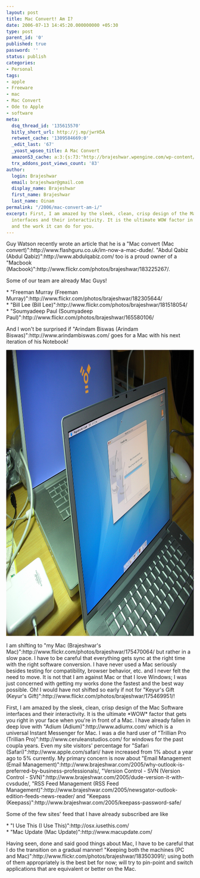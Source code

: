 ```yaml
---
layout: post
title: Mac Convert! Am I?
date: 2006-07-13 14:45:20.000000000 +05:30
type: post
parent_id: '0'
published: true
password: ''
status: publish
categories:
- Personal
tags:
- apple
- Freeware
- mac
- Mac Convert
- Ode to Apple
- software
meta:
  dsq_thread_id: '135615570'
  bitly_short_url: http://j.mp/jwrH5A
  retweet_cache: '1309584669:0'
  _edit_last: '67'
  _yoast_wpseo_title: A Mac Convert
  amazonS3_cache: a:3:{s:73:"http://brajeshwar.wpengine.com/wp-content/uploads/2006/07/macbook-pro.jpg";i:6793;s:70:"http://media.brajeshwar.com/wp-content/uploads/2006/07/macbook-pro.jpg";i:6793;s:71:"https://media.brajeshwar.com/wp-content/uploads/2006/07/macbook-pro.jpg";i:6793;}
  trx_addons_post_views_count: '83'
author:
  login: Brajeshwar
  email: brajeshwar@gmail.com
  display_name: Brajeshwar
  first_name: Brajeshwar
  last_name: Oinam
permalink: "/2006/mac-convert-am-i/"
excerpt: First, I am amazed by the sleek, clean, crisp design of the Mac Software
  interfaces and their interactivity. It is the ultimate WOW factor in design, speed
  and the work it can do for you.
---
```

<p>Guy Watson recently wrote an article that he is a "Mac convert (Mac convert)":http://www.flashguru.co.uk/im-now-a-mac-dude/. "Abdul Qabiz (Abdul Qabiz)":http://www.abdulqabiz.com/ too is a proud owner of a "Macbook (Macbook)":http://www.flickr.com/photos/brajeshwar/183225267/.</p>
<p>Some of our team are already Mac Guys!</p>
<p>* "Freeman Murray (Freeman Murray)":http://www.flickr.com/photos/brajeshwar/182305644/<br />
* "Bill Lee (Bill Lee)":http://www.flickr.com/photos/brajeshwar/181518054/<br />
* "Soumyadeep Paul (Soumyadeep Paul)":http://www.flickr.com/photos/brajeshwar/165580106/</p>
<p>And I won't be surprised if "Arindam Biswas (Arindam Biswas)":http://www.arindambiswas.com/ goes for a Mac with his next iteration of his Notebook!</p>
<p><!--more--></p>
<p><a href="http://www.flickr.com/photos/brajeshwar/sets/72157600176589151/"><img src="/static/2006/07/macbook-pro.jpg" alt="Macbook Pro Setup" width="1024" height="768" class="alignnone size-full wp-image-6793" /></a></p>
<p>I am shifting to "my Mac (Brajeshwar's Mac)":http://www.flickr.com/photos/brajeshwar/175470064/ but rather in a slow pace. I have to be careful that everything gets sync at the right time with the right software conversion. I have never used a Mac seriously besides testing for compatibility, browser behavior, etc. and I never felt the need to move. It is not that I am against Mac or that I love Windows; I was just concerned with getting my works done the fastest and the best way possible. Oh! I would have not shifted so early if not for "Keyur's Gift (Keyur's Gift)":http://www.flickr.com/photos/brajeshwar/175469951/!</p>
<p>First, I am amazed by the sleek, clean, crisp design of the Mac Software interfaces and their interactivity. It is the ultimate *WOW* factor that gets you right in your face when you're in front of a Mac. I have already fallen in deep love with "Adium (Adium)":http://www.adiumx.com/ which is a universal Instant Messenger for Mac. I was a die hard user of "Trillian Pro (Trillian Pro)":http://www.ceruleanstudios.com/ for windows for the past coupla years. Even my site visitors' percentage for "Safari (Safari)":http://www.apple.com/safari/ have increased from 1% about a year ago to 5% currently. My primary concern is now about "Email Management (Email Management)":http://www.brajeshwar.com/2005/why-outlook-is-preferred-by-business-professionals/, "Version Control - SVN (Version Control - SVN)":http://www.brajeshwar.com/2005/dude-version-it-with-cvsdude/, "RSS Feed Management (RSS Feed Management)":http://www.brajeshwar.com/2005/newsgator-outlook-edition-feeds-news-reader/ and "Keepass (Keepass)":http://www.brajeshwar.com/2005/keepass-password-safe/</p>
<p>Some of the few sites' feed that I have already subscribed are like</p>
<p>* "I Use This (I Use This)":http://osx.iusethis.com/<br />
* "Mac Update (Mac Update)":http://www.macupdate.com/</p>
<p>Having seen, done and said good things about Mac, I have to be careful that I do the transition on a gradual manner! "Keeping both the machines (PC and Mac)":http://www.flickr.com/photos/brajeshwar/183503091/; using both of them appropriately is the best bet for now; will try to pin-point and switch applications that are equivalent or better on the Mac.</p>
